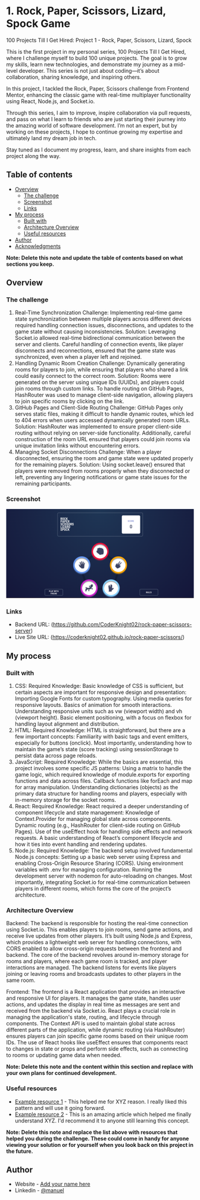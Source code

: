 # 1. Rock, Paper, Scissors, Lizard, Spock Game

100 Projects Till I Get Hired: Project 1 - Rock, Paper, Scissors, Lizard, Spock

This is the first project in my personal series, 100 Projects Till I Get Hired, where I challenge myself to build 100 unique projects. The goal is to grow my skills, learn new technologies, and demonstrate my journey as a mid-level developer. This series is not just about coding—it’s about collaboration, sharing knowledge, and inspiring others.

In this project, I tackled the Rock, Paper, Scissors challenge from Frontend Mentor, enhancing the classic game with real-time multiplayer functionality using React, Node.js, and Socket.io.

Through this series, I aim to improve, inspire collaboration via pull requests, and pass on what I learn to friends who are just starting their journey into the amazing world of software development. I’m not an expert, but by working on these projects, I hope to continue growing my expertise and ultimately land my dream job in tech.

Stay tuned as I document my progress, learn, and share insights from each project along the way.

## Table of contents

- [Overview](#overview)
  - [The challenge](#the-challenge)
  - [Screenshot](#screenshot)
  - [Links](#links)
- [My process](#my-process)
  - [Built with](#built-with)
  - [Architecture Overview](#architecture-overview)
  - [Useful resources](#useful-resources)
- [Author](#author)
- [Acknowledgments](#acknowledgments)

**Note: Delete this note and update the table of contents based on what sections you keep.**

## Overview

### The challenge

1. Real-Time Synchronization
Challenge: Implementing real-time game state synchronization between multiple players across different devices required handling connection issues, disconnections, and updates to the game state without causing inconsistencies.
Solution: Leveraging Socket.io allowed real-time bidirectional communication between the server and clients. Careful handling of connection events, like player disconnects and reconnections, ensured that the game state was synchronized, even when a player left and rejoined.
2. Handling Dynamic Room Creation
Challenge: Dynamically generating rooms for players to join, while ensuring that players who shared a link could easily connect to the correct room.
Solution: Rooms were generated on the server using unique IDs (UUIDs), and players could join rooms through custom links. To handle routing on GitHub Pages, HashRouter was used to manage client-side navigation, allowing players to join specific rooms by clicking on the link.
3. GitHub Pages and Client-Side Routing
Challenge: GitHub Pages only serves static files, making it difficult to handle dynamic routes, which led to 404 errors when users accessed dynamically generated room URLs.
Solution: HashRouter was implemented to ensure proper client-side routing without relying on server-side functionality. Additionally, careful construction of the room URL ensured that players could join rooms via unique invitation links without encountering errors.
4. Managing Socket Disconnections
Challenge: When a player disconnected, ensuring the room and game state were updated properly for the remaining players.
Solution: Using socket.leave() ensured that players were removed from rooms properly when they disconnected or left, preventing any lingering notifications or game state issues for the remaining participants.


### Screenshot

![](./screenshot.png)


### Links

- Backend URL: (https://github.com/CoderKnight02/rock-paper-scissors-server)
- Live Site URL: (https://coderknight02.github.io/rock-paper-scissors/)

## My process

### Built with

1. CSS:
Required Knowledge: Basic knowledge of CSS is sufficient, but certain aspects are important for responsive design and presentation:
Importing Google Fonts for custom typography.
Using media queries for responsive layouts.
Basics of animation for smooth interactions.
Understanding responsive units such as vw (viewport width) and vh (viewport height).
Basic element positioning, with a focus on flexbox for handling layout alignment and distribution.
2. HTML:
Required Knowledge: HTML is straightforward, but there are a few important concepts:
Familiarity with basic tags and event emitters, especially for buttons (onclick).
Most importantly, understanding how to maintain the game’s state (score tracking) using sessionStorage to persist data across page reloads.
3. JavaScript:
Required Knowledge: While the basics are essential, this project involves some specific JS patterns:
Using a matrix to handle the game logic, which required knowledge of module.exports for exporting functions and data across files.
Callback functions like forEach and map for array manipulation.
Understanding dictionaries (objects) as the primary data structure for handling rooms and players, especially with in-memory storage for the socket rooms.
4. React:
Required Knowledge: React required a deeper understanding of component lifecycle and state management:
Knowledge of Context.Provider for managing global state across components.
Dynamic routing (e.g., HashRouter for client-side routing on GitHub Pages).
Use of the useEffect hook for handling side effects and network requests.
A basic understanding of React’s component lifecycle and how it ties into event handling and rendering updates.
5. Node.js:
Required Knowledge: The backend setup involved fundamental Node.js concepts:
Setting up a basic web server using Express and enabling Cross-Origin Resource Sharing (CORS).
Using environment variables with .env for managing configuration.
Running the development server with nodemon for auto-reloading on changes.
Most importantly, integrating Socket.io for real-time communication between players in different rooms, which forms the core of the project’s architecture.


### Architecture Overview

Backend:
The backend is responsible for hosting the real-time connection using Socket.io. This enables players to join rooms, send game actions, and receive live updates from other players. It’s built using Node.js and Express, which provides a lightweight web server for handling connections, with CORS enabled to allow cross-origin requests between the frontend and backend.
The core of the backend revolves around in-memory storage for rooms and players, where each game room is tracked, and player interactions are managed. The backend listens for events like players joining or leaving rooms and broadcasts updates to other players in the same room.

Frontend:
The frontend is a React application that provides an interactive and responsive UI for players. It manages the game state, handles user actions, and updates the display in real time as messages are sent and received from the backend via Socket.io.
React plays a crucial role in managing the application's state, routing, and lifecycle through components. The Context API is used to maintain global state across different parts of the application, while dynamic routing (via HashRouter) ensures players can join specific game rooms based on their unique room IDs.
The use of React hooks like useEffect ensures that components react to changes in state or props and perform side effects, such as connecting to rooms or updating game data when needed.


**Note: Delete this note and the content within this section and replace with your own plans for continued development.**

### Useful resources

- [Example resource 1](https://www.example.com) - This helped me for XYZ reason. I really liked this pattern and will use it going forward.
- [Example resource 2](https://www.example.com) - This is an amazing article which helped me finally understand XYZ. I'd recommend it to anyone still learning this concept.

**Note: Delete this note and replace the list above with resources that helped you during the challenge. These could come in handy for anyone viewing your solution or for yourself when you look back on this project in the future.**

## Author

- Website - [Add your name here](https://www.your-site.com)
- Linkedin - [@manuel](www.linkedin.com/in/manuel-bacallao-pérez)

